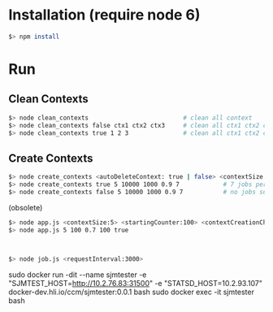 # Installation (require node 6) 

```bash
$> npm install
```

# Run


## Clean Contexts
```bash
$> node clean_contexts                          # clean all context
$> node clean_contexts false ctx1 ctx2 ctx3     # clean all ctx1 ctx2 ctx3
$> node clean_contexts true 1 2 3               # clean all ctx1 ctx2 ctx3
```

## Create Contexts
```bash
$> node create_contexts <autoDeleteContext: true | false> <contextSize:5> <startingCounter:100> <requestInterval:1000> <contextCreationChance:0.7> <jobsPerContext: 8>
$> node create_contexts true 5 10000 1000 0.9 7            # 7 jobs per context and context will be removed when timeout
$> node create_contexts false 5 10000 1000 0.9 7           # no jobs submitted, and context is created and delete randomly with probability of 0.9
```



(obsolete)
```bash
$> node app.js <contextSize:5> <startingCounter:100> <contextCreationChance:0.7> <requestInterval:1000> <clearExistingContext:false>
$> node app.js 5 100 0.7 100 true



$> node job.js <requestInterval:3000>
```


sudo docker run -dit --name sjmtester -e "SJMTEST_HOST=http://10.2.76.83:31500" -e "STATSD_HOST=10.2.93.107" docker-dev.hli.io/ccm/sjmtester:0.0.1 bash
sudo docker exec -it sjmtester bash
